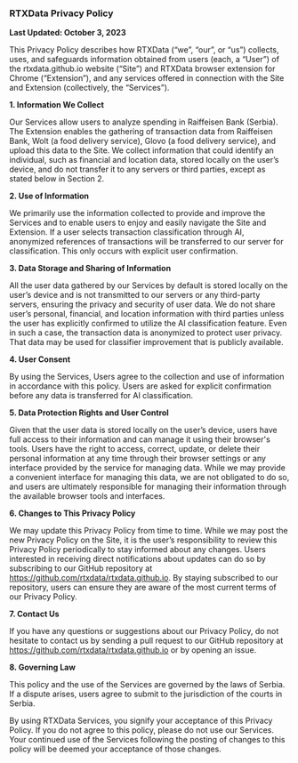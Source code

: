### RTXData Privacy Policy

**Last Updated: October 3, 2023**

This Privacy Policy describes how RTXData (“we”, “our”, or “us”) collects, uses, and safeguards information obtained from users (each, a “User”) of the rtxdata.github.io website (“Site”) and RTXData browser extension for Chrome (“Extension”), and any services offered in connection with the Site and Extension (collectively, the “Services”).

**1. Information We Collect**

Our Services allow users to analyze spending in Raiffeisen Bank (Serbia). The Extension enables the gathering of transaction data from Raiffeisen Bank, Wolt (a food delivery service), Glovo (a food delivery service), and upload this data to the Site. We collect information that could identify an individual, such as financial and location data, stored locally on the user’s device, and do not transfer it to any servers or third parties, except as stated below in Section 2. 

**2. Use of Information**

We primarily use the information collected to provide and improve the Services and to enable users to enjoy and easily navigate the Site and Extension. If a user selects transaction classification through AI, anonymized references of transactions will be transferred to our server for classification. This only occurs with explicit user confirmation.

**3. Data Storage and Sharing of Information**

All the user data gathered by our Services by default is stored locally on the user’s device and is not transmitted to our servers or any third-party servers, ensuring the privacy and security of user data. We do not share user’s personal, financial, and location information with third parties unless the user has explicitly confirmed to utilize the AI classification feature. Even in such a case, the transaction data is anonymized to protect user privacy. That data may be used for classifier improvement that is publicly available.

**4. User Consent**

By using the Services, Users agree to the collection and use of information in accordance with this policy. Users are asked for explicit confirmation before any data is transferred for AI classification. 

**5. Data Protection Rights and User Control**

Given that the user data is stored locally on the user’s device, users have full access to their information and can manage it using their browser's tools. Users have the right to access, correct, update, or delete their personal information at any time through their browser settings or any interface provided by the service for managing data. While we may provide a convenient interface for managing this data, we are not obligated to do so, and users are ultimately responsible for managing their information through the available browser tools and interfaces.

**6. Changes to This Privacy Policy**

We may update this Privacy Policy from time to time. While we may post the new Privacy Policy on the Site, it is the user’s responsibility to review this Privacy Policy periodically to stay informed about any changes. Users interested in receiving direct notifications about updates can do so by subscribing to our GitHub repository at https://github.com/rtxdata/rtxdata.github.io. By staying subscribed to our repository, users can ensure they are aware of the most current terms of our Privacy Policy.

**7. Contact Us**

If you have any questions or suggestions about our Privacy Policy, do not hesitate to contact us by sending a pull request to our GitHub repository at https://github.com/rtxdata/rtxdata.github.io or by opening an issue.

**8. Governing Law**

This policy and the use of the Services are governed by the laws of Serbia. If a dispute arises, users agree to submit to the jurisdiction of the courts in Serbia.

By using RTXData Services, you signify your acceptance of this Privacy Policy. If you do not agree to this policy, please do not use our Services. Your continued use of the Services following the posting of changes to this policy will be deemed your acceptance of those changes.
